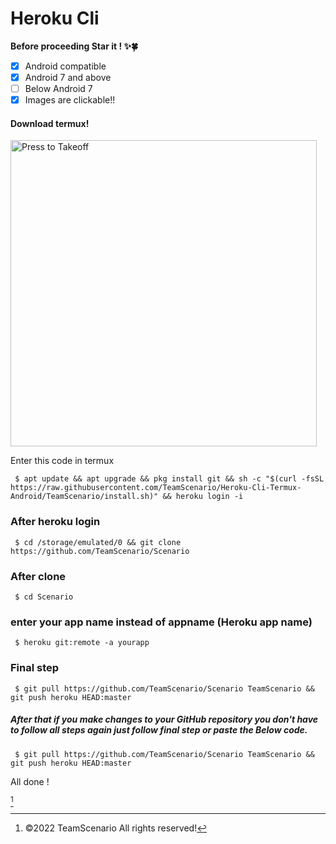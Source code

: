# Heroku Cli
<p><b>Before proceeding Star it ! ✨🍀</b></p>

- [x] Android compatible 
- [x] Android 7 and above
- [ ] Below Android 7
- [x] Images are clickable!!

<h4>Download termux!</h4>    
<p><a href="https://download.apkcombo.com/com.termux/Termux_0.118.0_apkcombo.com.apk?ecp=Y29tLnRlcm11eC8wLjExOC4wLzExOC41MThkOGEwNDliMzFlZTI4ZTBkZjczZTVmYTIxZjM4NmZjNDY4ODg4LmFwaw==&iat=1652949767&sig=0ccdc62db780ace69c4e0d363c0a6d80&size=101739523&from=cf&version=latest&lang=en&fp=a981b449f00e83d699ee4aba1f4bcbc3&ip=47.9.1.4"><img src="https://telegra.ph/file/9e955b5952bc0836a6b4b.png" alt="Press to Takeoff" width="490px"></a></p>

Enter this code in termux
```console
 $ apt update && apt upgrade && pkg install git && sh -c "$(curl -fsSL https://raw.githubusercontent.com/TeamScenario/Heroku-Cli-Termux-Android/TeamScenario/install.sh)" && heroku login -i
```
### After heroku login
```console
 $ cd /storage/emulated/0 && git clone https://github.com/TeamScenario/Scenario
```
### After clone 
```console
 $ cd Scenario 
```
### enter your app name instead of appname (Heroku app name)
```console
 $ heroku git:remote -a yourapp
```
### Final step 
```console
 $ git pull https://github.com/TeamScenario/Scenario TeamScenario && git push heroku HEAD:master
```
##### After that if you make changes to your GitHub repository you don't have to follow all steps again just follow final step or paste the Below code.
```console
 $ git pull https://github.com/TeamScenario/Scenario TeamScenario && git push heroku HEAD:master
```
All done !

[^TeamScenario]
[^TeamScenario]: ©2022 TeamScenario All rights reserved!

